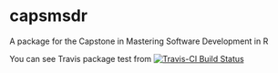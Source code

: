 # capsmsdr
A package for the Capstone in Mastering Software Development in R 

You can see Travis package test from [![Travis-CI Build Status](https://travis-ci.org/evandeilton/capsmsdr.svg?branch=master)](https://travis-ci.org/evandeilton/capsmsdr)

